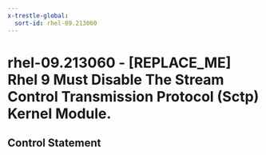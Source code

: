 ```yaml
---
x-trestle-global:
  sort-id: rhel-09.213060
---
```


# rhel-09.213060 - \[REPLACE_ME\] Rhel 9 Must Disable The Stream Control Transmission Protocol (Sctp) Kernel Module.

## Control Statement
